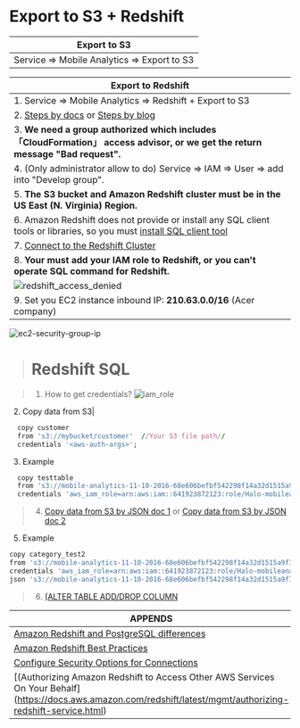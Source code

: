 # Export to S3 + Redshift

| Export to S3 |
| --- |
| Service => Mobile Analytics => Export to S3 |

| Export to Redshift |
| --- |
|1. Service => Mobile Analytics => Redshift + Export to S3 |
|2.  [Steps by docs](https://aws.amazon.com/tw/blogs/aws/export-amazon-mobile-analytics-to-redshift-automatically/)  or [Steps by blog](http://docs.aws.amazon.com/mobileanalytics/latest/ug/auto-export-getting-started-redshift.html)|
|3. **We need a group authorized which includes 「CloudFormation」 access advisor, or we get the return message "Bad request".**|
|4. (Only administrator allow to do) Service => IAM => User => add into "Develop group".|
|5. **The S3 bucket and Amazon Redshift cluster must be in the US East (N. Virginia) Region.**|
|6. Amazon Redshift does not provide or install any SQL client tools or libraries, so you must [install SQL client tool](http://docs.aws.amazon.com/redshift/latest/gsg/rs-gsg-prereq.html) |
|7. [Connect to the Redshift Cluster](http://docs.aws.amazon.com/redshift/latest/gsg/rs-gsg-connect-to-cluster.html) |
|8. **Your must add your IAM role to Redshift, or you can't operate SQL command for Redshift.**|
|![redshift_access_denied](https://cloud.githubusercontent.com/assets/22315139/24493702/5c831bf4-1562-11e7-966d-827fb16e90b4.png)|
|9. Set you EC2 instance inbound IP: **210.63.0.0/16** (Acer company)|
![ec2-security-group-ip](https://cloud.githubusercontent.com/assets/22315139/24493705/5dd096e4-1562-11e7-9248-de63148a52a1.png)

># Redshift SQL  

>1. How to get credentials? 
>![iam_role](https://cloud.githubusercontent.com/assets/22315139/24493697/59d6d35a-1562-11e7-9a38-5029cb82d500.png)
2. Copy data from S3|
```ruby
  copy customer
  from 's3://mybucket/customer'  //Your S3 file path//
  credentials '<aws-auth-args>';
  ```
3. Example
```ruby
  copy testtable
  from 's3://mobile-analytics-11-10-2016-68e606befbf542298f14a32d1515a9f7/awsma/events/7297ae7eed0c41998d05d842096c8537/2016/11/10/10/test_de_gz'
  credentials 'aws_iam_role=arn:aws:iam::641923872123:role/Halo-mobileanalytics-autoExportS3ToRedshift';
```
>4. [Copy data from S3 by JSON doc 1](http://docs.aws.amazon.com/redshift/latest/dg/copy-usage_notes-copy-from-json.html) or [Copy data from S3 by JSON doc 2](http://docs.aws.amazon.com/redshift/latest/dg/r_COPY_command_examples.html#r_COPY_command_examples-copy-from-json)
5. Example
```ruby
copy category_test2
from 's3://mobile-analytics-11-10-2016-68e606befbf542298f14a32d1515a9f7/awsma/events/7297ae7eed0c41998d05d842096c8537/2016/11/10/10/test_de_gz'
credentials 'aws_iam_role=arn:aws:iam::641923872123:role/Halo-mobileanalytics-autoExportS3ToRedshift'
json 's3://mobile-analytics-11-10-2016-68e606befbf542298f14a32d1515a9f7/jsonpaths/halo_awseventexportjsonpaths.json';
```
>6. [(ALTER TABLE ADD/DROP COLUMN](http://docs.aws.amazon.com/mobile/sdkforandroid/developerguide/analytics.html)

| APPENDS |
| --- |
| [Amazon Redshift and PostgreSQL differences](http://docs.aws.amazon.com/redshift/latest/dg/c_redshift-and-postgres-sql.html) |
| [Amazon Redshift Best Practices](http://docs.aws.amazon.com/redshift/latest/dg/best-practices.html) |
| [Configure Security Options for Connections](https://docs.aws.amazon.com/redshift/latest/mgmt/connecting-ssl-support.html) |
| [(Authorizing Amazon Redshift to Access Other AWS Services On Your Behalf] (https://docs.aws.amazon.com/redshift/latest/mgmt/authorizing-redshift-service.html) |
